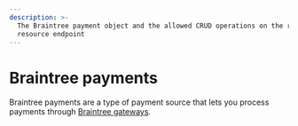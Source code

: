```yaml
---
description: >-
  The Braintree payment object and the allowed CRUD operations on the related
  resource endpoint
---
```


# Braintree payments

Braintree payments are a type of payment source that lets you process payments through [Braintree gateways](../braintree\_gateways/).
